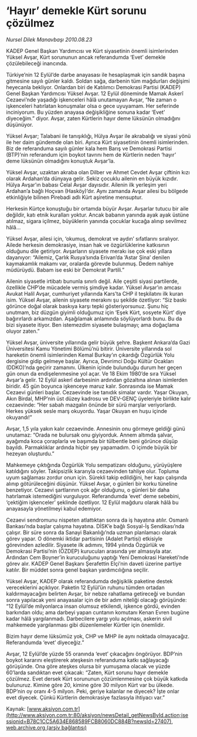 # ‘Hayır’ demekle Kürt sorunu çözülmez

*Nursel Dilek Manavbaşı 2010.08.23*

<font class="agenda2NewsSpot">
 KADEP Genel Başkan Yardımcısı ve Kürt siyasetinin önemli isimlerinden Yüksel Avşar, Kürt sorununun ancak referandumda ‘Evet’ demekle çözülebileceği inancında.
</font>
<font class="newsDetail">
 <p>
 </p>
 <p class="MsoNormal">
  Türkiye’nin 12 Eylül’de darbe anayasası ile hesaplaşmak için sandık başına gitmesine sayılı günler kaldı. Soldan sağa, darbenin tüm mağdurları değişimi heyecanla bekliyor. Onlardan biri de Katılımcı Demokrasi Partisi (KADEP) Genel Başkan Yardımcısı Yüksel Avşar. 12 Eylül döneminde Mamak Askerî Cezaevi’nde yaşadığı işkenceleri hâlâ unutamayan Avşar, “Ne zaman o işkenceleri hatırlatan konuşmalar olsa o gece uyuyamam. Her seferinde inciniyorum. Bu yüzden anayasa değişikliğine sonuna kadar ‘Evet’ diyeceğim.” diyor. Avşar, zaten Kürtlerin hayır deme lüksünün olmadığını düşünüyor.
 </p>
 <p class="MsoNormal">
  Yüksel Avşar; Talabani ile tanışıklığı, Hülya Avşar ile akrabalığı ve siyasi yönü ile her daim gündemde olan biri. Ayrıca Kürt siyasetinin önemli isimlerinden. Biz de referanduma sayılı günler kala hem Barış ve Demokrasi Partisi (BTP)’nin referandum için boykot tavrını hem de Kürtlerin neden ‘hayır’ deme lüksünün olmadığını konuştuk Avşar’la.
 </p>
 <p class="MsoNormal">
  Yüksel Avşar, uzaktan akraba olan Dilber ve Ahmet Cevdet Avşar çiftinin kızı olarak Ardahan’da dünyaya gelir. Sekiz çocuklu ailenin en büyük kızıdır. Hülya Avşar’ın babası Celal Avşar dayısıdır. Ailenin ilk yerleşim yeri Ardahan’a bağlı Hoçvan (Hasköy)’dır. Aynı zamanda Avşar ailesi bu bölgede etkinliğiyle bilinen Pirebadi adlı Kürt aşiretine mensuptur.
  <span>
  </span>
 </p>
 <p class="MsoNormal">
  Herkesin Kürtçe konuştuğu bir ortamda büyür Avşar. Avşarlar tutucu bir aile değildir, katı etnik kuralları yoktur. Ancak babanın yanında ayak ayak üstüne atılmaz, sigara içilmez, büyüklerin yanında çocuklar kucağa alınıp sevilmez hâlâ...
 </p>
 <p class="MsoNormal">
  Yüksel Avşar, ailesi için, ‘okumuş, demokrat ve aydın’ sıfatlarını sıralıyor. Ailede herkesin demokrasiye, insan hak ve özgürlüklerine katkısının olduğunu dile getiriyor. Avşarların siyasete merakı ise çok eski yıllara dayanıyor: “Ailemiz, Çarlık Rusya’sında Erivan’da ‘Astar Şina’ denilen kaymakamlık makamı var, oralarda görevde bulunmuş. Dedem nahiye müdürüydü. Babam ise eski bir Demokrat Partili.”
 </p>
 <p class="MsoNormal">
  Ailenin siyasetle irtibatı bununla sınırlı değil. Aile çeşitli siyasi partilerde, özellikle CHP’de mücadele vermiş şimdiye kadar. Yüksel Avşar’ın amcası Avukat Halil Avşar, cumhuriyet yıllarında Kars’ta CHP il teşkilatını ilk kuran isim. Yüksel Avşar, ailenin siyasete merakını şu şekilde özetliyor: “Siz baskı görünce doğal olarak baskıya karşı tepki gösteriyorsunuz. Şunu hiç unutmam, biz düzgün giyimli olduğumuz için ‘Eşek Kürt, sosyete Kürt’ diye bağırırlardı arkamızdan. Aşağılamak anlamında söylüyorlardı bunu. Bu da bizi siyasete itiyor. Ben istemezdim siyasete bulaşmayı; ama doğaçlama oluyor zaten.”
 </p>
 <p class="MsoNormal">
  Yüksel Avşar, üniversite yıllarında gelir büyük şehre. Başkent Ankara’da Gazi Üniversitesi Kamu Yönetimi Bölümü’nü bitirir. Üniversite yıllarında sol hareketin önemli isimlerinden Kemal Burkay’ın çıkardığı Özgürlük Yolu dergisine gidip gelmeye başlar. Ayrıca, Devrimci Doğu Kültür Ocakları (DDKO)’nda geçirir zamanını. Ülkenin içinde bulunduğu durum her geçen gün onun da endişelenmesine yol açar. Ve 18 Ekim 1980’de sıra Yüksel Avşar’a gelir. 12 Eylül askerî darbesinin ardından gözaltına alınan isimlerden biridir. 45 gün boyunca işkenceye maruz kalır. Sonrasında ise Mamak Cezaevi günleri başlar. Cezaevinde ise tanıdık simalar vardır. Yaşar Okuyan, Akın Birdal, MHP’nin üst düzey kadrosu ve DEV-GENÇ üyeleriyle birlikte kalır cezaevinde: “Her sabah mazgalın önünde bir sürü marşlar veriyorlardı. Herkes yüksek sesle marş okuyordu. Yaşar Okuyan en huşu içinde okuyandı!”
 </p>
 <p class="MsoNormal">
  Avşar, 1,5 yıla yakın kalır cezaevinde. Annesinin onu görmeye geldiği günü unutamaz: “Orada ne bulursak onu giyiyorduk. Annem altımda şalvar, ayağımda koca çoraplarla ve başımda bir tülbentle beni görünce düşüp bayıldı. Parmaklıklar ardında hiçbir şey yapamadım. O içimde büyük bir hezeyan oluşturdu.”
 </p>
 <p class="MsoNormal">
  Mahkemeye çıktığında Özgürlük Yolu sempatizanı olduğunu, yürüyüşlere katıldığını söyler. Takipsizlik kararıyla cezaevinden tahliye olur. Topluma uyum sağlaması zordur onun için. Sürekli takip edildiğini, her kapı çalışında alınıp götürüleceğini düşünür. Yüksel Avşar, o günleri bir korku tüneline benzetiyor. Cezaevi şartlarının çok ağır olduğunu, o günleri bir daha hatırlamak istemediğini vurguluyor. Referandumda ‘evet’ deme sebebini, ‘çektiğim işkenceler’ şeklinde özetliyor. 12 Eylül mağduru olarak hâlâ bu anayasayla yönetilmeyi kabul edemiyor.
 </p>
 <p class="MsoNormal">
  Cezaevi sendromunu nispeten atlattıktan sonra da iş hayatına atılır. Osmanlı Bankası’nda başlar çalışma hayatına. DİSK’e bağlı Sosyal-İş Sendikası’nda çalışır. Bir süre sonra da Sanayi Bakanlığı’nda uzman planlamacı olarak görev yapar. O dönemki iktidar partisinin (Adalet Partisi) etkisiyle görevinden azledilir. Siyasete ilk adımını, 1994 yılında Özgürlük ve Demokrasi Partisi’nin (ÖZDEP) kurucuları arasında yer almasıyla atar. Ardından Cem Boyner’in kuruculuğunu yaptığı Yeni Demokrasi Hareketi’nde görev alır. KADEP Genel Başkanı Şerafettin Elçi’nin daveti üzerine partiye katılır. Bir müddet sonra genel başkan yardımcılığına seçilir.
 </p>
 <p class="MsoNormal">
  Yüksel Avşar, KADEP olarak referandumda değişiklik paketine destek vereceklerini açıklıyor. Paketin 12 Eylül’ün ruhunu tümden ortadan kaldırmayacağını belirten Avşar, bir nebze rahatlama getireceği ve bundan sonra yapılacak yeni anayasalar için de bir adım niteliği olacağı görüşünde: “12 Eylül’de milyonlarca insan olumsuz etkilendi, işkence gördü, evinden barkından oldu; ama darbeyi yapan cuntanın komutanı Kenan Evren bugüne kadar hâlâ yargılanmadı. Darbecilere yargı yolu açılması, askerin sivil mahkemede yargılanması gibi düzenlemeler Kürtler için önemlidir.
 </p>
 <p class="MsoNormal">
  Bizim hayır deme lüksümüz yok, CHP ve MHP ile aynı noktada olmayacağız. Referandumda ‘evet’ diyeceğiz.”
 </p>
 <p class="MsoNormal">
  Avşar, 12 Eylül’de yüzde 55 oranında ‘evet’ çıkacağını öngörüyor. BDP’nin boykot kararını eleştirerek ateşkesin referanduma katkı sağlayacağı görüşünde. Ona göre ateşkes olursa bir yumuşama olacak ve yüzde 60’larda sandıktan evet çıkacak: “Zaten, Kürt sorunu hayır demekle çözülmez. Evet dersek Kürt sorununun çözümlenmesine çok büyük katkıda bulunuruz. Kimine göre 20, kimine göre 30 milyon Kürt var bu ülkede. BDP’nin oy oranı 4-5 milyon. Peki, geriye kalanlar ne diyecek? İşte onlar evet diyecek. Çünkü Kürtlerin demokrasiye fazlasıyla ihtiyacı var.”
 </p>
 <p>
 </p>
</font>

Kaynak: [www.aksiyon.com.tr](http://www.aksiyon.com.tr:80/aksiyon/newsDetail_getNewsById.action;jsessionid=B78C1CC5A634E868589FCB8060DC884B?newsId=27407), [web.archive.org (arşiv bağlantısı)](http://web.archive.org/web/20100828142239/http://www.aksiyon.com.tr:80/aksiyon/newsDetail_getNewsById.action;jsessionid=B78C1CC5A634E868589FCB8060DC884B?newsId=27407)
